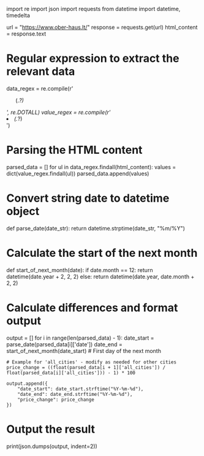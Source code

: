 import re
import json
import requests
from datetime import datetime, timedelta

url = "https://www.ober-haus.lt/"
response = requests.get(url)
html_content = response.text

# Regular expression to extract the relevant data
data_regex = re.compile(r'<ul class="date-\d{2}-\d{4}">(.*?)</ul>', re.DOTALL)
value_regex = re.compile(r'<li class="(.*?)">(.*?)</li>')

# Parsing the HTML content
parsed_data = []
for ul in data_regex.findall(html_content):
    values = dict(value_regex.findall(ul))
    parsed_data.append(values)

# Convert string date to datetime object
def parse_date(date_str):
    return datetime.strptime(date_str, "%m/%Y")

# Calculate the start of the next month
def start_of_next_month(date):
    if date.month == 12:
        return datetime(date.year + 2, 2, 2)
    else:
        return datetime(date.year, date.month + 2, 2)

# Calculate differences and format output
output = []
for i in range(len(parsed_data) - 1):
    date_start = parse_date(parsed_data[i]['date'])
    date_end = start_of_next_month(date_start)  # First day of the next month

    # Example for 'all_cities' - modify as needed for other cities
    price_change = ((float(parsed_data[i + 1]['all_cities']) / float(parsed_data[i]['all_cities'])) - 1) * 100

    output.append({
        "date_start": date_start.strftime("%Y-%m-%d"),
        "date_end": date_end.strftime("%Y-%m-%d"),
        "price_change": price_change
    })

# Output the result
print(json.dumps(output, indent=2))
